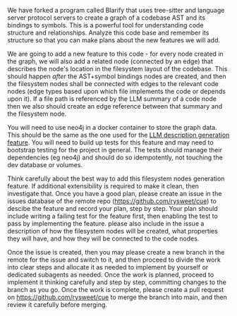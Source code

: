 We have forked a program called Blarify that uses tree-sitter and language server protocol servers to create a graph of a codebase AST and its bindings to symbols. This is a powerful tool for understanding code structure and relationships.  Analyze this code base and remember its structure so that you can make plans about the new features we will add. 

We are going to add a new feature to this code - for every node created in the graph, we will also add a related node (connected by an edge) that describes the node's location in the filesystem layout of the codebase. This should happen *after* the AST+symbol bindings nodes are created, and then the filesystem nodes shall be connected with edges to the relevant code nodes (edge types based upon which file implements the code or depends upon it). If a file path is referenced by the LLM summary of a code node then we also should create an edge reference between that summary and the filesystem node. 

You will need to use neo4j in a docker container to store the graph data. This should be the same as the one used for the [LLM description generation feature](./LLMSummaries.md). 
You will need to build up tests for this feature and may need to bootstrap testing for the project in general. The tests should manage their dependencies (eg neo4j) and should do so idempotently, not touching the dev database or volumes. 

Think carefully about the best way to add this filesystem nodes generation feature. If additional extensibility is required to make it clean, then investigate that. Once you have a good plan, please create an issue in the issues database of the remote repo (https://github.com/rysweet/cue) to descibe the feature and record your plan, step by step. Your plan should include writing a failing test for the feature first, then enabling the test to pass by implementing the feature. please also include in the issue a description of how the filesystem nodes will be created, what properties they will have, and how they will be connected to the code nodes.  

Once the issue is created, then you may please create a new branch in the remote for the issue and switch to it, and then proceed to divide the work into clear steps and allocate it as needed to implement by yourself or dedicated subagents as needed.
Once the work is planned, proceed to implement it thinking carefully and step by step, committing changes to the branch as you go. 
Once the work is complete, please create a pull request on https://github.com/rysweet/cue to merge the branch into main, and then review it carefully before merging.
